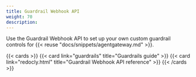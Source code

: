 ```yaml
---
title: Guardrail Webhook API
weight: 70
description:
---
```


Use the Guardrail Webhook API to set up your own custom guardrail controls for {{< reuse "docs/snippets/agentgateway.md" >}}.

{{< cards >}}
  {{< card link="guardrails" title="Guardrails guide" >}}
  {{< card link="redocly.html" title="Guardrail Webhook API reference" >}}
{{< /cards >}}
